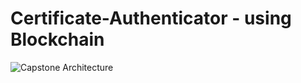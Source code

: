 # Certificate-Authenticator - using Blockchain
![Capstone Architecture](https://github.com/user-attachments/assets/196ca2e8-1a30-45c2-aac6-415597d299e0)
